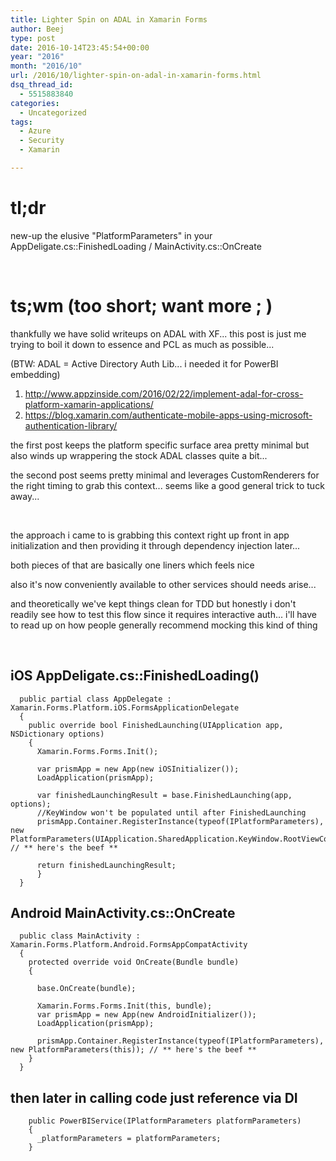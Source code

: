 ```yaml
---
title: Lighter Spin on ADAL in Xamarin Forms
author: Beej
type: post
date: 2016-10-14T23:45:54+00:00
year: "2016"
month: "2016/10"
url: /2016/10/lighter-spin-on-adal-in-xamarin-forms.html
dsq_thread_id:
  - 5515883840
categories:
  - Uncategorized
tags:
  - Azure
  - Security
  - Xamarin

---
```

# tl;dr

new-up the elusive "PlatformParameters" in your AppDeligate.cs::FinishedLoading / MainActivity.cs::OnCreate
  
&nbsp;

# ts;wm (too short; want more ; )

thankfully we have solid writeups on ADAL with XF... this post is just me trying to boil it down to essence and PCL as much as possible...
  
(BTW: ADAL = Active Directory Auth Lib... i needed it for PowerBI embedding)

  1. <http://www.appzinside.com/2016/02/22/implement-adal-for-cross-platform-xamarin-applications/>
  2. <https://blog.xamarin.com/authenticate-mobile-apps-using-microsoft-authentication-library/>

the first post keeps the platform specific surface area pretty minimal but also winds up wrappering the stock ADAL classes quite a bit...
  
the second post seems pretty minimal and leverages CustomRenderers for the right timing to grab this context... seems like a good general trick to tuck away...
  
&nbsp;

the approach i came to is grabbing this context right up front in app initialization and then providing it through dependency injection later...
  
both pieces of that are basically one liners which feels nice
  
also it's now conveniently available to other services should needs arise...
  
and theoretically we've kept things clean for TDD but honestly i don't readily see how to test this flow since it requires interactive auth... i'll have to read up on how people generally recommend mocking this kind of thing
  
&nbsp;

## iOS AppDeligate.cs::FinishedLoading()

      public partial class AppDelegate : Xamarin.Forms.Platform.iOS.FormsApplicationDelegate
      {
        public override bool FinishedLaunching(UIApplication app, NSDictionary options)
        {
          Xamarin.Forms.Forms.Init();
    
          var prismApp = new App(new iOSInitializer());
          LoadApplication(prismApp);
    
          var finishedLaunchingResult = base.FinishedLaunching(app, options);
          //KeyWindow won't be populated until after FinishedLaunching
          prismApp.Container.RegisterInstance(typeof(IPlatformParameters), new PlatformParameters(UIApplication.SharedApplication.KeyWindow.RootViewController)); // ** here's the beef **
    
          return finishedLaunchingResult;
          }
      }
    

## Android MainActivity.cs::OnCreate

      public class MainActivity : Xamarin.Forms.Platform.Android.FormsAppCompatActivity
      {
        protected override void OnCreate(Bundle bundle)
        {
    
          base.OnCreate(bundle);
    
          Xamarin.Forms.Forms.Init(this, bundle);
          var prismApp = new App(new AndroidInitializer());
          LoadApplication(prismApp);
    
          prismApp.Container.RegisterInstance(typeof(IPlatformParameters), new PlatformParameters(this)); // ** here's the beef **
        }
      }
    

## then later in calling code just reference via DI

        public PowerBIService(IPlatformParameters platformParameters)
        {
          _platformParameters = platformParameters;
        }